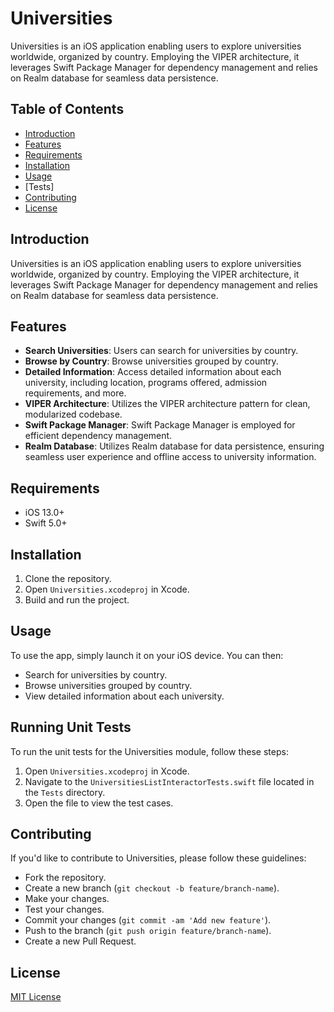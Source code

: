 # Universities

Universities is an iOS application enabling users to explore universities worldwide, organized by country. Employing the VIPER architecture, it leverages Swift Package Manager for dependency management and relies on Realm database for seamless data persistence.

## Table of Contents
- [Introduction](#introduction)
- [Features](#features)
- [Requirements](#requirements)
- [Installation](#installation)
- [Usage](#usage)
- [Tests]
- [Contributing](#contributing)
- [License](#license)

## Introduction
Universities is an iOS application enabling users to explore universities worldwide, organized by country. Employing the VIPER architecture, it leverages Swift Package Manager for dependency management and relies on Realm database for seamless data persistence.

## Features
- **Search Universities**: Users can search for universities by country.
- **Browse by Country**: Browse universities grouped by country.
- **Detailed Information**: Access detailed information about each university, including location, programs offered, admission requirements, and more.
- **VIPER Architecture**: Utilizes the VIPER architecture pattern for clean, modularized codebase.
- **Swift Package Manager**: Swift Package Manager is employed for efficient dependency management.
- **Realm Database**: Utilizes Realm database for data persistence, ensuring seamless user experience and offline access to university information.

## Requirements
- iOS 13.0+
- Swift 5.0+

## Installation
1. Clone the repository.
2. Open `Universities.xcodeproj` in Xcode.
3. Build and run the project.

## Usage
To use the app, simply launch it on your iOS device. You can then:
- Search for universities by country.
- Browse universities grouped by country.
- View detailed information about each university.

## Running Unit Tests
To run the unit tests for the Universities module, follow these steps:
1. Open `Universities.xcodeproj` in Xcode.
2. Navigate to the `UniversitiesListInteractorTests.swift` file located in the `Tests` directory.
3. Open the file to view the test cases.

## Contributing
If you'd like to contribute to Universities, please follow these guidelines:
- Fork the repository.
- Create a new branch (`git checkout -b feature/branch-name`).
- Make your changes.
- Test your changes.
- Commit your changes (`git commit -am 'Add new feature'`).
- Push to the branch (`git push origin feature/branch-name`).
- Create a new Pull Request.

## License
[MIT License](link-to-license)
